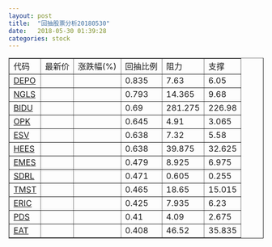 ```yaml
---
layout: post
title:  "回抽股票分析20180530"
date:   2018-05-30 01:39:28
categories: stock
---
```

<script type="text/javascript">
var stockList = []
stockList.push('gb_depo');
stockList.push('gb_ngls');
stockList.push('gb_bidu');
stockList.push('gb_opk');
stockList.push('gb_esv');
stockList.push('gb_hees');
stockList.push('gb_emes');
stockList.push('gb_sdrl');
stockList.push('gb_tmst');
stockList.push('gb_eric');
stockList.push('gb_pds');
stockList.push('gb_eat');
</script>
<table border="1">
 <tr>
 <td>代码</td>
 <td>最新价</td>
 <td>涨跌幅(%)</td>
 <td>回抽比例</td>
 <td>阻力</td>
 <td>支撑</td>
</tr>
  <tr id="depo">
  <td><a href="http://stock.finance.sina.com.cn/usstock/quotes/DEPO.html" target="_blank">DEPO</a></td><td></td><td></td><td>0.835</td><td>7.63</td><td>6.05</td></tr>
  <tr id="ngls">
  <td><a href="http://stock.finance.sina.com.cn/usstock/quotes/NGLS.html" target="_blank">NGLS</a></td><td></td><td></td><td>0.793</td><td>14.365</td><td>9.68</td></tr>
  <tr id="bidu">
  <td><a href="http://stock.finance.sina.com.cn/usstock/quotes/BIDU.html" target="_blank">BIDU</a></td><td></td><td></td><td>0.69</td><td>281.275</td><td>226.98</td></tr>
  <tr id="opk">
  <td><a href="http://stock.finance.sina.com.cn/usstock/quotes/OPK.html" target="_blank">OPK</a></td><td></td><td></td><td>0.645</td><td>4.91</td><td>3.065</td></tr>
  <tr id="esv">
  <td><a href="http://stock.finance.sina.com.cn/usstock/quotes/ESV.html" target="_blank">ESV</a></td><td></td><td></td><td>0.638</td><td>7.32</td><td>5.58</td></tr>
  <tr id="hees">
  <td><a href="http://stock.finance.sina.com.cn/usstock/quotes/HEES.html" target="_blank">HEES</a></td><td></td><td></td><td>0.638</td><td>39.875</td><td>32.625</td></tr>
  <tr id="emes">
  <td><a href="http://stock.finance.sina.com.cn/usstock/quotes/EMES.html" target="_blank">EMES</a></td><td></td><td></td><td>0.479</td><td>8.925</td><td>6.975</td></tr>
  <tr id="sdrl">
  <td><a href="http://stock.finance.sina.com.cn/usstock/quotes/SDRL.html" target="_blank">SDRL</a></td><td></td><td></td><td>0.471</td><td>0.605</td><td>0.255</td></tr>
  <tr id="tmst">
  <td><a href="http://stock.finance.sina.com.cn/usstock/quotes/TMST.html" target="_blank">TMST</a></td><td></td><td></td><td>0.465</td><td>18.65</td><td>15.015</td></tr>
  <tr id="eric">
  <td><a href="http://stock.finance.sina.com.cn/usstock/quotes/ERIC.html" target="_blank">ERIC</a></td><td></td><td></td><td>0.425</td><td>7.935</td><td>6.23</td></tr>
  <tr id="pds">
  <td><a href="http://stock.finance.sina.com.cn/usstock/quotes/PDS.html" target="_blank">PDS</a></td><td></td><td></td><td>0.41</td><td>4.09</td><td>2.675</td></tr>
  <tr id="eat">
  <td><a href="http://stock.finance.sina.com.cn/usstock/quotes/EAT.html" target="_blank">EAT</a></td><td></td><td></td><td>0.408</td><td>46.52</td><td>35.835</td></tr>
</table>
